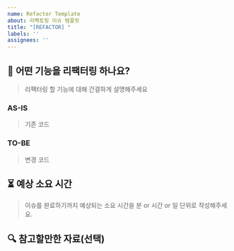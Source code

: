 ```yaml
---
name: Refactor Template
about: 리팩토링 이슈 템플릿
title: "[REFACTOR] "
labels: ''
assignees: ''
---
```


## 📌 어떤 기능을 리팩터링 하나요?
> 리팩터링 할 기능에 대해 간결하게 설명해주세요


### AS-IS
> 기존 코드

### TO-BE
> 변경 코드

## ⏳ 예상 소요 시간
> 이슈를 완료하기까지 예상되는 소요 시간을 분 or 시간 or 일 단위로 작성해주세요.


## 🔍 참고할만한 자료(선택)
